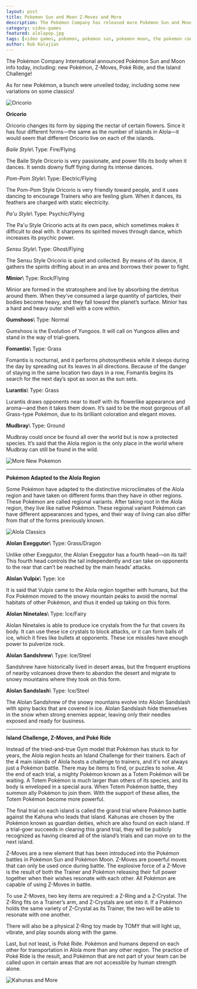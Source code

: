 ```yaml
---
layout: post
title: Pokemon Sun and Moon Z-Moves and More
description: The Pokémon Company has released more Pokémon Sun and Moon information, including information on the Z-Moves and Pokémon.
category: video-games
featured: alolapop.jpg
tags: [video games, pokemon, pokemon sun, pokemon moon, the pokemon company, gamefreak, nintendo]
author: Rob Kalajian
---
```


The Pokémon Company International announced Pokémon Sun and Moon info today, including: new Pokémon, Z-Moves, Poké Ride, and the Island Challenge!

As for new Pokémon, a bunch were unveiled today, including some new variations on some classics!

![Oricorio](/images/sunmoon/oricorio.jpg)

**Oricorio**

Oricorio changes its form by sipping the nectar of certain flowers. Since it has four different forms—the same as the number of islands in Alola—it would seem that different Oricorio live on each of the islands.

*Baile Style*\\
Type: Fire/Flying

The Baile Style Oricorio is very passionate, and power fills its body when it dances. It sends downy fluff flying during its intense dances.

*Pom-Pom Style*\\
Type: Electric/Flying

The Pom-Pom Style Oricorio is very friendly toward people, and it uses dancing to encourage Trainers who are feeling glum. When it dances, its feathers are charged with static electricity.

*Pa'u Style*\\
Type: Psychic/Flying

The Pa'u Style Oricorio acts at its own pace, which sometimes makes it difficult to deal with. It sharpens its spirited moves through dance, which increases its psychic power.

*Sensu Style*\\
Type: Ghost/Flying

The Sensu Style Oricorio is quiet and collected. By means of its dance, it gathers the spirits drifting about in an area and borrows their power to fight.

**Minior**\\
Type: Rock/Flying

Minior are formed in the stratosphere and live by absorbing the detritus around them. When they’ve consumed a large quantity of particles, their bodies become heavy, and they fall toward the planet’s surface. Minior has a hard and heavy outer shell with a core within.

**Gumshoos**\\
Type: Normal

Gumshoos is the Evolution of Yungoos. It will call on Yungoos allies and stand in the way of trial-goers.

**Fomantis**\\
Type: Grass

Fomantis is nocturnal, and it performs photosynthesis while it sleeps during the day by spreading out its leaves in all directions. Because of the danger of staying in the same location two days in a row, Fomantis begins its search for the next day’s spot as soon as the sun sets.

**Lurantis**\\
Type: Grass

Lurantis draws opponents near to itself with its flowerlike appearance and aroma—and then it takes them down. It’s said to be the most gorgeous of all Grass-type Pokémon, due to its brilliant coloration and elegant moves.

**Mudbray**\\
Type: Ground

Mudbray could once be found all over the world but is now a protected species. It’s said that the Alola region is the only place in the world where Mudbray can still be found in the wild.      

![More New Pokemon](/images/sunmoon/morenew.jpg)

---                                                                                                                        

**Pokémon Adapted to the Alola Region**

Some Pokémon have adapted to the distinctive microclimates of the Alola region and have taken on different forms than they have in other regions. These Pokémon are called regional variants. After taking root in the Alola region, they live like native Pokémon. These regional variant Pokémon can have different appearances and types, and their way of living can also differ from that of the forms previously known.

![Alola Classics](/images/sunmoon/alolaold.jpg)

**Alolan Exeggutor**\\
Type: Grass/Dragon

Unlike other Exeggutor, the Alolan Exeggutor has a fourth head—on its tail! This fourth head controls the tail independently and can take on opponents to the rear that can’t be reached by the main heads’ attacks.

**Alolan Vulpix**\\
Type: Ice

It is said that Vulpix came to the Alola region together with humans, but the Fox Pokémon moved to the snowy mountain peaks to avoid the normal habitats of other Pokémon, and thus it ended up taking on this form.

**Alolan Ninetales**\\
Type: Ice/Fairy

Alolan Ninetales is able to produce ice crystals from the fur that covers its body. It can use these ice crystals to block attacks, or it can form balls of ice, which it fires like bullets at opponents. These ice missiles have enough power to pulverize rock.

**Alolan Sandshrew**\\
Type: Ice/Steel

Sandshrew have historically lived in desert areas, but the frequent eruptions of nearby volcanoes drove them to abandon the desert and migrate to snowy mountains where they took on this form.

**Alolan Sandslash**\\
Type: Ice/Steel

The Alolan Sandshrew of the snowy mountains evolve into Alolan Sandslash with spiny backs that are covered in ice. Alolan Sandslash hide themselves in the snow when strong enemies appear, leaving only their needles exposed and ready for business.

---

**Island Challenge, Z-Moves, and Poké Ride**

Instead of the tried-and-true Gym model that Pokémon has stuck to for years, the Alola region hosts an Island Challenge for their trainers. Each of the 4 main islands of Alola hosts a challenge to trainers, and it's not always just a Pokémon battle. There may be items to find, or puzzles to solve. At the end of each trial, a mighty Pokémon known as a Totem Pokémon will be waiting. A Totem Pokémon is much larger than others of its species, and its body is enveloped in a special aura. When Totem Pokémon battle, they summon ally Pokémon to join them. With the support of these allies, the Totem Pokémon become more powerful.

The final trial on each island is called the grand trial where Pokémon battle against the Kahuna who leads that island. Kahunas are chosen by the Pokémon known as guardian deities, which are also found on each island. If a trial-goer succeeds in clearing this grand trial, they will be publicly recognized as having cleared all of the island’s trials and can move on to the next island.

Z-Moves are a new element that has been introduced into the Pokémon battles in Pokémon Sun and Pokémon Moon. Z-Moves are powerful moves that can only be used once during battle. The explosive force of a Z-Move is the result of both the Trainer and Pokémon releasing their full power together when their wishes resonate with each other. All Pokémon are capable of using Z-Moves in battle.

To use Z-Moves, two key items are required: a Z-Ring and a Z-Crystal. The Z-Ring fits on a Trainer’s arm, and Z-Crystals are set into it. If a Pokémon holds the same variety of Z-Crystal as its Trainer, the two will be able to resonate with one another.

There will also be a physical Z-Ring toy made by TOMY that will light up, vibrate, and play sounds along with the game.

Last, but not least, is Poké Ride. Pokémon and humans depend on each other for transportation in Alola more than any other region. The practice of Poké Ride is the result, and Pokémon that are not part of your team can be called upon in certain areas that are not accessible by human strength alone.

![Kahunas and More](/images/sunmoon/leaders.jpg)
